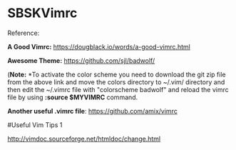 # SBSKVimrc

Reference:

**A Good Vimrc:** https://dougblack.io/words/a-good-vimrc.html

**Awesome Theme:** https://github.com/sjl/badwolf/

(**Note:** *To activate the color scheme you need to download the git zip file from the above link and move the colors directory to ~/.vim/ directory and then edit the ~/.vimrc file with "colorscheme badwolf" and reload the vimrc file by using **:source $MYVIMRC** command.

**Another useful .vimrc file**:
https://github.com/amix/vimrc

#Useful Vim Tips 1

http://vimdoc.sourceforge.net/htmldoc/change.html

